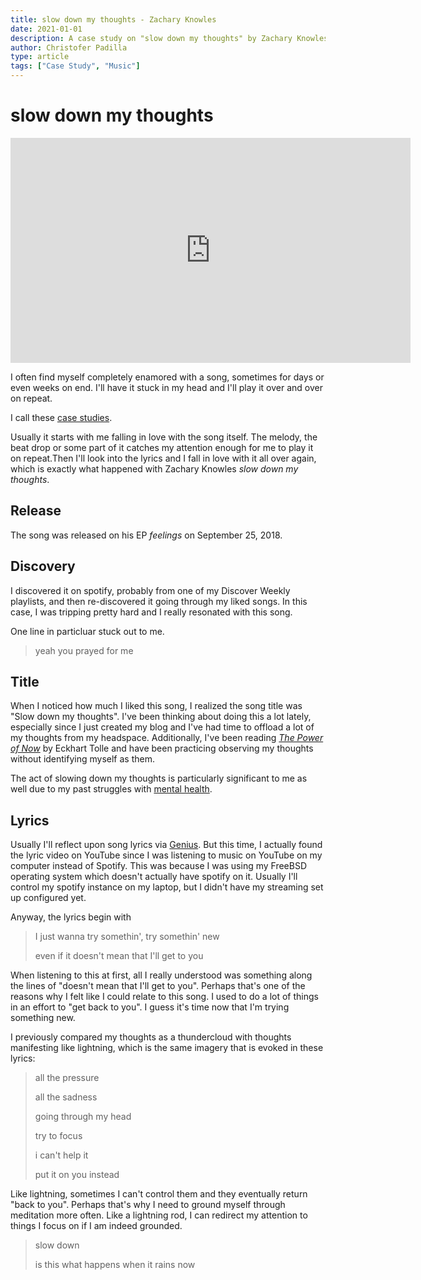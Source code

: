 ```yaml
---
title: slow down my thoughts - Zachary Knowles
date: 2021-01-01
description: A case study on "slow down my thoughts" by Zachary Knowles.
author: Christofer Padilla
type: article
tags: ["Case Study", "Music"]
---
```


# slow down my thoughts

<div class="resp-container">
  <iframe class="resp-iframe" width="640" height="360" src="https://www.youtube.com/embed/jcBcJCZZEJ4" frameborder="0" allow="accelerometer; autoplay; clipboard-write; encrypted-media; gyroscope; picture-in-picture" allowfullscreen></iframe>
</div>

I often find myself completely enamored with a song, sometimes for days or even weeks on end. I'll have it stuck in my head and I'll play it over and over on repeat.

I call these [case studies](/tags/#Case-Study).

Usually it starts with me falling in love with the song itself. The melody, the beat drop or some part of it catches my attention enough for me to play it on repeat.Then I'll look into the lyrics and I fall in love with it all over again, which is exactly what happened with Zachary Knowles *slow down my thoughts*.

## Release

The song was released on his EP *feelings* on September 25, 2018.

## Discovery

I discovered it on spotify, probably from one of my Discover Weekly playlists, and then re-discovered it going through my liked songs. In this case, I was tripping pretty hard and I really resonated with this song.

One line in particluar stuck out to me.

> yeah you prayed for me

## Title

When I noticed how much I liked this song, I realized the song title was "Slow down my thoughts". I've been thinking about doing this a lot lately, especially since I just created my blog and I've had time to offload a lot of my thoughts from my headspace. Additionally, I've been reading [*The Power of Now*](https://smile.amazon.com/Power-Now-Guide-Spiritual-Enlightenment/dp/1577314808) by Eckhart Tolle and have been practicing observing my thoughts without identifying myself as them.

The act of slowing down my thoughts is particularly significant to me as well due to my past struggles with [mental health](/tags/#Mental-Health).

## Lyrics

Usually I'll reflect upon song lyrics via [Genius](https://genius.com/). But this time, I actually found the lyric video on YouTube since I was listening to music on YouTube on my computer instead of Spotify. This was because I was using my FreeBSD operating system which doesn't actually have spotify on it. Usually I'll control my spotify instance on my laptop, but I didn't have my streaming set up configured yet.

Anyway, the lyrics begin with

> I just wanna try somethin', try somethin' new
>
> even if it doesn't mean that I'll get to you

When listening to this at first, all I really understood was something along the lines of "doesn't mean that I'll get to you". Perhaps that's one of the reasons why I felt like I could relate to this song. I used to do a lot of things in an effort to "get back to you". I guess it's time now that I'm trying something new.

I previously compared my thoughts as a thundercloud with thoughts manifesting like lightning, which is the same imagery that is evoked in these lyrics:

> all the pressure
>
> all the sadness
>
> going through my head
>
> try to focus
>
> i can't help it
>
> put it on you instead

Like lightning, sometimes I can't control them and they eventually return "back to you". Perhaps that's why I need to ground myself through meditation more often. Like a lightning rod, I can redirect my attention to things I focus on if I am indeed grounded.

> slow down
>
> is this what happens when it rains now

<TagLinks />

<Comments />
